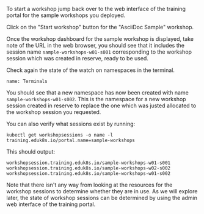 To start a workshop jump back over to the web interface of the training portal for the sample workshops you deployed.

Click on the "Start workshop" button for the "AsciiDoc Sample" workshop.

Once the workshop dashboard for the sample workshop is displayed, take note of the URL in the web browser, you should see that it includes the session name `sample-workshops-w01-s001` corresponding to the workshop session which was created in reserve, ready to be used.

Check again the state of the watch on namespaces in the terminal.

```dashboard:open-dashboard
name: Terminals
```

You should see that a new namespace has now been created with name `sample-workshops-w01-s002`. This is the namespace for a new workshop session created in reserve to replace the one which was justed allocated to the workshop session you requested.

You can also verify what sessions exist by running:

```execute
kubectl get workshopsessions -o name -l training.eduk8s.io/portal.name=sample-workshops
```

This should output:

```
workshopsession.training.eduk8s.io/sample-workshops-w01-s001
workshopsession.training.eduk8s.io/sample-workshops-w02-s002
workshopsession.training.eduk8s.io/sample-workshops-w01-s002
```

Note that there isn't any way from looking at the resources for the workshop sessions to determine whether they are in use. As we will explore later, the state of workshop sessions can be determined by using the admin web interface of the training portal.
